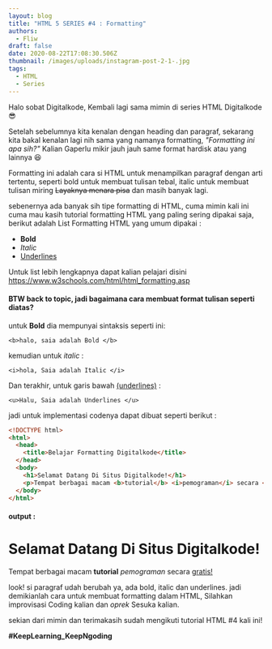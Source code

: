 ```yaml
---
layout: blog
title: "HTML 5 SERIES #4 : Formatting"
authors:
  - Fliw
draft: false
date: 2020-08-22T17:08:30.506Z
thumbnail: /images/uploads/instagram-post-2-1-.jpg
tags:
  - HTML
  - Series
---
```

Halo sobat Digitalkode, Kembali lagi sama mimin di series HTML Digitalkode :sunglasses:

Setelah sebelumnya kita kenalan dengan heading dan paragraf, sekarang kita bakal kenalan lagi nih sama yang namanya formatting, *"Formatting ini apa sih?"* Kalian Gaperlu mikir jauh jauh same format hardisk atau yang lainnya :laughing:

Formatting ini adalah cara si HTML untuk menampilkan paragraf dengan arti tertentu, seperti bold untuk membuat tulisan tebal, italic untuk membuat tulisan miring <del>Layaknya menara pisa</del> dan masih banyak lagi.

sebenernya ada banyak sih tipe formatting di HTML, cuma mimin kali ini cuma mau kasih tutorial formatting HTML yang paling sering dipakai saja, berikut adalah List Formatting HTML yang umum dipakai :

* <b>Bold</b>
* <i>Italic</i>
* <u>Underlines</u>

Untuk list lebih lengkapnya dapat kalian pelajari disini <https://www.w3schools.com/html/html_formatting.asp>

#### BTW back to topic, jadi bagaimana cara membuat format tulisan seperti diatas?

untuk <b>Bold</b> dia mempunyai sintaksis seperti ini:

`<b>halo, saia adalah Bold </b>`

kemudian untuk <i>italic</i> :

`<i>hola, Saia adalah Italic </i>`

Dan terakhir, untuk garis bawah <u>(underlines)</u> :

`<u>Halu, Saia adalah Underlines </u>`

jadi untuk implementasi codenya dapat dibuat seperti berikut : 

```html
<!DOCTYPE html>
<html>
  <head>
    <title>Belajar Formatting Digitalkode</title>
  </head>
  <body>
    <h1>Selamat Datang Di Situs Digitalkode!</h1>
    <p>Tempat berbagai macam <b>tutorial</b> <i>pemograman</i> secara <u>gratis!</u></p>
  </body>
</html>  
```

####  output :

<h1>Selamat Datang Di Situs Digitalkode!</h1>

<p>Tempat berbagai macam <b>tutorial</b> <i>pemograman</i> secara <u>gratis!</u></p>

look! si paragraf udah berubah ya, ada bold, italic dan underlines. jadi demikianlah cara untuk membuat formatting dalam HTML, Silahkan improvisasi Coding kalian dan *oprek* Sesuka kalian.

sekian dari mimin dan terimakasih sudah mengikuti tutorial HTML #4 kali ini!

**\#KeepLearning_KeepNgoding**